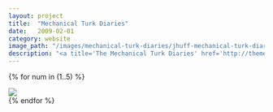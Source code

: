 ```yaml
---
layout: project
title:  "Mechanical Turk Diaries"
date:   2009-02-01
category: website 
image_path: "/images/mechanical-turk-diaries/jhuff-mechanical-turk-diaries-"
description: "<a title='The Mechanical Turk Diaries' href='http://themechanicalturkdiaries.com/'>Stories from Amazon's Anonymous Workforce</a>. Are crowdsourcing platforms like Amazon's Mechanical Turk as bleak as the company's shipping warehouses? Read my essay for The New Inquiry, <a title='Serf Boards' href='http://thenewinquiry.com/essays/serf-boards/'>Serf Boards</a>, to find out more about this project."
---
```


{% for num in (1..5) %}
<div>
    <img class="mb3" src="{{ page.image_path }}{{ num }}.jpg" srcset="{{ page.image_path }}{{ num }}.jpg 1x, {{ page.image_path }}{{ num }}-2x.jpg 2x"/>
</div>
{% endfor %}
